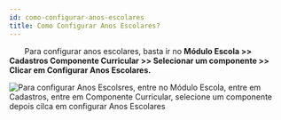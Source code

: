 ```yaml
---
id: como-configurar-anos-escolares
title: Como Configurar Anos Escolares?
---
```

&nbsp;&nbsp;&nbsp;&nbsp;&nbsp;&nbsp;&nbsp;Para configurar anos escolares, basta ir no **Módulo Escola >> Cadastros Componente Curricular >> Selecionar um componente >> Clicar em Configurar Anos Escolares.**

![Para configurar Anos Escolsres, entre no Módulo Escola, entre em Cadastros, entre em Componente Curricular, selecione um componente depois cilca em configurar Anos Escolares](../img/treinamento-gif/como_configurar_Anos_Escolares.gif)